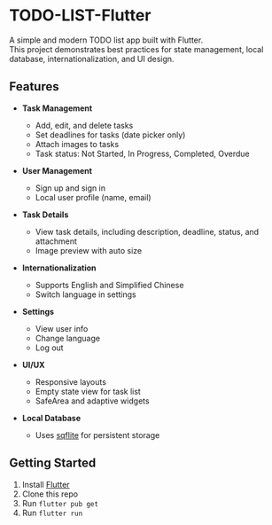 # TODO-LIST-Flutter

A simple and modern TODO list app built with Flutter.  
This project demonstrates best practices for state management, local database, internationalization, and UI design.

## Features

- **Task Management**
  - Add, edit, and delete tasks
  - Set deadlines for tasks (date picker only)
  - Attach images to tasks
  - Task status: Not Started, In Progress, Completed, Overdue

- **User Management**
  - Sign up and sign in
  - Local user profile (name, email)

- **Task Details**
  - View task details, including description, deadline, status, and attachment
  - Image preview with auto size

- **Internationalization**
  - Supports English and Simplified Chinese
  - Switch language in settings

- **Settings**
  - View user info
  - Change language
  - Log out

- **UI/UX**
  - Responsive layouts
  - Empty state view for task list
  - SafeArea and adaptive widgets

- **Local Database**
  - Uses [sqflite](https://pub.dev/packages/sqflite) for persistent storage

## Getting Started

1. Install [Flutter](https://flutter.dev/docs/get-started/install)
2. Clone this repo
3. Run `flutter pub get`
4. Run `flutter run`
